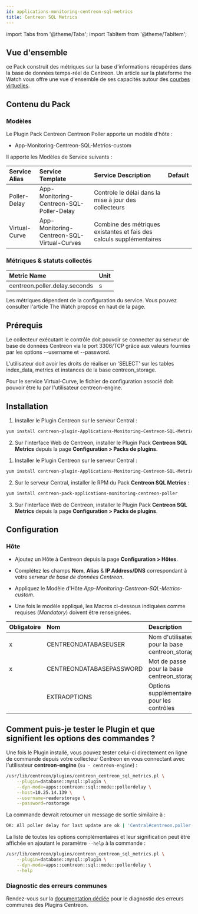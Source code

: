 ```yaml
---
id: applications-monitoring-centreon-sql-metrics
title: Centreon SQL Metrics
---
```

import Tabs from '@theme/Tabs';
import TabItem from '@theme/TabItem';


## Vue d'ensemble

ce Pack construit des métriques sur la base d'informations récupérées dans la base de données temps-réel de Centreon. Un article sur la plateforme the Watch vous offre une vue d'ensemble de ses capacités autour des [courbes virtuelles](https://thewatch.centreon.com/product-how-to-21/get-to-know-app-centreon-sql-metric-pack-and-start-building-some-virtual-curves-296).

## Contenu du Pack

### Modèles

Le Plugin Pack Centreon Centreon Poller apporte un modèle d'hôte :

* App-Monitoring-Centreon-SQL-Metrics-custom

Il apporte les Modèles de Service suivants :

| Service Alias   | Service Template                            | Service Description                                                      | Default |
| :-------------- | :------------------------------------------ | :----------------------------------------------------------------------- | :------ |
| Poller-Delay    | App-Monitoring-Centreon-SQL-Poller-Delay    | Controle le délai dans la mise à jour des collecteurs                    |         |
| Virtual-Curve   | App-Monitoring-Centreon-SQL-Virtual-Curves  | Combine des métriques existantes et fais des calculs supplémentaires     |         |

### Métriques & statuts collectés

<Tabs groupId="sync">
<TabItem value="Poller-Delay" label="Poller-Delay">

| Metric Name                    | Unit   |
| :----------------------------- | :----- |
| centreon.poller.delay.seconds  |    s   |

</TabItem>
<TabItem value="Virtual-Curve" label="Virtual-Curve">

Les métriques dépendent de la configuration du service. Vous pouvez consulter l'article The Watch proposé en haut de la page. 

</TabItem>
</Tabs>

## Prérequis

Le collecteur exécutant le contrôle doit pouvoir se connecter au serveur de base de données Centreon via le port 
3306/TCP grâce aux valeurs fournies par les options --username et --password. 

L'utilisateur doit avoir les droits de réaliser un 'SELECT' sur les tables index_data, metrics et instances de la base centreon_storage. 

Pour le service Virtual-Curve, le fichier de configuration associé doit pouvoir être lu par l'utilisateur centreon-engine.

## Installation

<Tabs groupId="sync">
<TabItem value="Online License" label="Online License">

1. Installer le Plugin Centreon sur le serveur Central :

```bash
yum install centreon-plugin-Applications-Monitoring-Centreon-SQL-Metrics
```

2. Sur l'interface Web de Centreon, installer le Plugin Pack **Centreon SQL Metrics** depuis la page **Configuration > Packs de plugins**.

</TabItem>
<TabItem value="Offline License" label="Offline License">

1. Installer le Plugin Centreon sur le serveur Central :

```bash
yum install centreon-plugin-Applications-Monitoring-Centreon-SQL-Metrics
```

2. Sur le serveur Central, installer le RPM du Pack **Centreon SQL Metrics** :

```bash
yum install centreon-pack-applications-monitoring-centreon-poller
```

3. Sur l'interface Web de Centreon, installer le Plugin Pack **Centreon SQL Metrics** depuis la page **Configuration > Packs de plugins**.

</TabItem>
</Tabs>

## Configuration

### Hôte

* Ajoutez un Hôte à Centreon depuis la page **Configuration > Hôtes**.
* Complétez les champs **Nom**, **Alias** & **IP Address/DNS** correspondant à votre *serveur de base de données Centreon*. 
* Appliquez le Modèle d'Hôte *App-Monitoring-Centreon-SQL-Metrics-custom*.

* Une fois le modèle appliqué, les Macros ci-dessous indiquées comme requises (*Mandatory*) doivent être renseignées.

| Obligatoire | Nom                      | Description                                      |
| :---------- | :----------------------- | :----------------------------------------------- |
|     x       | CENTREONDATABASEUSER     | Nom d'utilisateur pour la base centreon_storage  |
|     x       | CENTREONDATABASEPASSWORD | Mot de passe pour la base centreon_storage       |
|             | EXTRAOPTIONS             | Options supplémentaires pour les contrôles       |

## Comment puis-je tester le Plugin et que signifient les options des commandes ? 

Une fois le Plugin installé, vous pouvez tester celui-ci directement en ligne de commande depuis votre collecteur Centreon en vous connectant avec l'utilisateur **centreon-engine** (`su - centreon-engine`) :

```bash
/usr/lib/centreon/plugins/centreon_centreon_sql_metrics.pl \
    --plugin=database::mysql::plugin \
    --dyn-mode=apps::centreon::sql::mode::pollerdelay \
    --host=10.25.14.139 \
    --username=readerstorage \
    --password=rostorage
```

La commande devrait retourner un message de sortie similaire à :

```bash
OK: All poller delay for last update are ok | 'Central#centreon.poller.delay.seconds'=30s;;;; 'poller#centreon.poller.delay.seconds'=14s;;;;
```

La liste de toutes les options complémentaires et leur signification peut être affichée en ajoutant le paramètre `--help` à la commande :

```bash
/usr/lib/centreon/plugins/centreon_centreon_sql_metrics.pl \
    --plugin=database::mysql::plugin \
    --dyn-mode=apps::centreon::sql::mode::pollerdelay \
    --help
```

### Diagnostic des erreurs communes

Rendez-vous sur la [documentation dédiée](../getting-started/how-to-guides/troubleshooting-plugins.md) pour le diagnostic des erreurs communes des Plugins Centreon.
